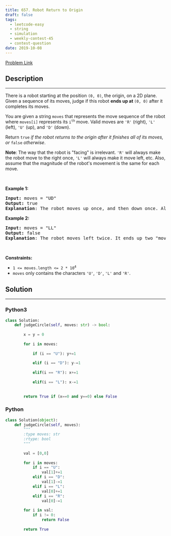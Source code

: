 ```yaml
---
title: 657. Robot Return to Origin
draft: false
tags: 
  - leetcode-easy
  - string
  - simulation
  - weekly-contest-45
  - contest-question
date: 2019-10-08
---
```


[Problem Link](https://leetcode.com/problems/robot-return-to-origin/)

## Description

---
<p>There is a robot starting at the position <code>(0, 0)</code>, the origin, on a 2D plane. Given a sequence of its moves, judge if this robot <strong>ends up at </strong><code>(0, 0)</code> after it completes its moves.</p>

<p>You are given a string <code>moves</code> that represents the move sequence of the robot where <code>moves[i]</code> represents its <code>i<sup>th</sup></code> move. Valid moves are <code>&#39;R&#39;</code> (right), <code>&#39;L&#39;</code> (left), <code>&#39;U&#39;</code> (up), and <code>&#39;D&#39;</code> (down).</p>

<p>Return <code>true</code><em> if the robot returns to the origin after it finishes all of its moves, or </em><code>false</code><em> otherwise</em>.</p>

<p><strong>Note</strong>: The way that the robot is &quot;facing&quot; is irrelevant. <code>&#39;R&#39;</code> will always make the robot move to the right once, <code>&#39;L&#39;</code> will always make it move left, etc. Also, assume that the magnitude of the robot&#39;s movement is the same for each move.</p>

<p>&nbsp;</p>
<p><strong class="example">Example 1:</strong></p>

<pre>
<strong>Input:</strong> moves = &quot;UD&quot;
<strong>Output:</strong> true
<strong>Explanation</strong>: The robot moves up once, and then down once. All moves have the same magnitude, so it ended up at the origin where it started. Therefore, we return true.
</pre>

<p><strong class="example">Example 2:</strong></p>

<pre>
<strong>Input:</strong> moves = &quot;LL&quot;
<strong>Output:</strong> false
<strong>Explanation</strong>: The robot moves left twice. It ends up two &quot;moves&quot; to the left of the origin. We return false because it is not at the origin at the end of its moves.
</pre>

<p>&nbsp;</p>
<p><strong>Constraints:</strong></p>

<ul>
	<li><code>1 &lt;= moves.length &lt;= 2 * 10<sup>4</sup></code></li>
	<li><code>moves</code> only contains the characters <code>&#39;U&#39;</code>, <code>&#39;D&#39;</code>, <code>&#39;L&#39;</code> and <code>&#39;R&#39;</code>.</li>
</ul>


## Solution

---
### Python3
``` py title='robot-return-to-origin'
class Solution:
    def judgeCircle(self, moves: str) -> bool:
        
        x = y = 0
        
        for i in moves:
            
            if (i == "U"): y+=1 
                
            elif (i == "D"): y-=1
            
            elif(i == "R"): x+=1
            
            elif(i == "L"): x-=1
            
        
        return True if (x==0 and y==0) else False
```
### Python
``` py title='robot-return-to-origin'
class Solution(object):
    def judgeCircle(self, moves):
        """
        :type moves: str
        :rtype: bool
        """
        
        val = [0,0]
        
        for i in moves:
            if i == "U":
                val[1]+=1
            elif i == "D":
                val[1]-=1
            elif i == "L":
                val[0]+=1
            elif i == "R":
                val[0]-=1
        
        for i in val:
            if i != 0:
                return False
        
        return True
```


